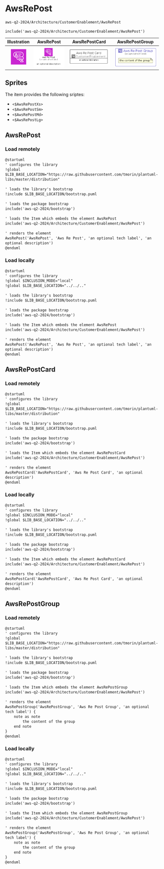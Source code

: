 # AwsRePost


```text
aws-q2-2024/Architecture/CustomerEnablement/AwsRePost
```

```text
include('aws-q2-2024/Architecture/CustomerEnablement/AwsRePost')
```



| Illustration | AwsRePost | AwsRePostCard | AwsRePostGroup |
| :---: | :---: | :---: | :---: |
| ![illustration for Illustration](../../../aws-q2-2024/Architecture/CustomerEnablement/AwsRePost.png) | ![illustration for AwsRePost](../../../aws-q2-2024/Architecture/CustomerEnablement/AwsRePost.Local.png) | ![illustration for AwsRePostCard](../../../aws-q2-2024/Architecture/CustomerEnablement/AwsRePostCard.Local.png) | ![illustration for AwsRePostGroup](../../../aws-q2-2024/Architecture/CustomerEnablement/AwsRePostGroup.Local.png) |



## Sprites
The item provides the following sriptes:

- `<$AwsRePostXs>`
- `<$AwsRePostSm>`
- `<$AwsRePostMd>`
- `<$AwsRePostLg>`





## AwsRePost

### Load remotely
```plantuml
@startuml
' configures the library
!global $LIB_BASE_LOCATION="https://raw.githubusercontent.com/tmorin/plantuml-libs/master/distribution"

' loads the library's bootstrap
!include $LIB_BASE_LOCATION/bootstrap.puml

' loads the package bootstrap
include('aws-q2-2024/bootstrap')

' loads the Item which embeds the element AwsRePost
include('aws-q2-2024/Architecture/CustomerEnablement/AwsRePost')

' renders the element
AwsRePost('AwsRePost', 'Aws Re Post', 'an optional tech label', 'an optional description')
@enduml
```

### Load locally
```plantuml
@startuml
' configures the library
!global $INCLUSION_MODE="local"
!global $LIB_BASE_LOCATION="../../.."

' loads the library's bootstrap
!include $LIB_BASE_LOCATION/bootstrap.puml

' loads the package bootstrap
include('aws-q2-2024/bootstrap')

' loads the Item which embeds the element AwsRePost
include('aws-q2-2024/Architecture/CustomerEnablement/AwsRePost')

' renders the element
AwsRePost('AwsRePost', 'Aws Re Post', 'an optional tech label', 'an optional description')
@enduml
```

## AwsRePostCard

### Load remotely
```plantuml
@startuml
' configures the library
!global $LIB_BASE_LOCATION="https://raw.githubusercontent.com/tmorin/plantuml-libs/master/distribution"

' loads the library's bootstrap
!include $LIB_BASE_LOCATION/bootstrap.puml

' loads the package bootstrap
include('aws-q2-2024/bootstrap')

' loads the Item which embeds the element AwsRePostCard
include('aws-q2-2024/Architecture/CustomerEnablement/AwsRePost')

' renders the element
AwsRePostCard('AwsRePostCard', 'Aws Re Post Card', 'an optional description')
@enduml
```

### Load locally
```plantuml
@startuml
' configures the library
!global $INCLUSION_MODE="local"
!global $LIB_BASE_LOCATION="../../.."

' loads the library's bootstrap
!include $LIB_BASE_LOCATION/bootstrap.puml

' loads the package bootstrap
include('aws-q2-2024/bootstrap')

' loads the Item which embeds the element AwsRePostCard
include('aws-q2-2024/Architecture/CustomerEnablement/AwsRePost')

' renders the element
AwsRePostCard('AwsRePostCard', 'Aws Re Post Card', 'an optional description')
@enduml
```

## AwsRePostGroup

### Load remotely
```plantuml
@startuml
' configures the library
!global $LIB_BASE_LOCATION="https://raw.githubusercontent.com/tmorin/plantuml-libs/master/distribution"

' loads the library's bootstrap
!include $LIB_BASE_LOCATION/bootstrap.puml

' loads the package bootstrap
include('aws-q2-2024/bootstrap')

' loads the Item which embeds the element AwsRePostGroup
include('aws-q2-2024/Architecture/CustomerEnablement/AwsRePost')

' renders the element
AwsRePostGroup('AwsRePostGroup', 'Aws Re Post Group', 'an optional tech label') {
    note as note
        the content of the group
    end note
}
@enduml
```

### Load locally
```plantuml
@startuml
' configures the library
!global $INCLUSION_MODE="local"
!global $LIB_BASE_LOCATION="../../.."

' loads the library's bootstrap
!include $LIB_BASE_LOCATION/bootstrap.puml

' loads the package bootstrap
include('aws-q2-2024/bootstrap')

' loads the Item which embeds the element AwsRePostGroup
include('aws-q2-2024/Architecture/CustomerEnablement/AwsRePost')

' renders the element
AwsRePostGroup('AwsRePostGroup', 'Aws Re Post Group', 'an optional tech label') {
    note as note
        the content of the group
    end note
}
@enduml
```

